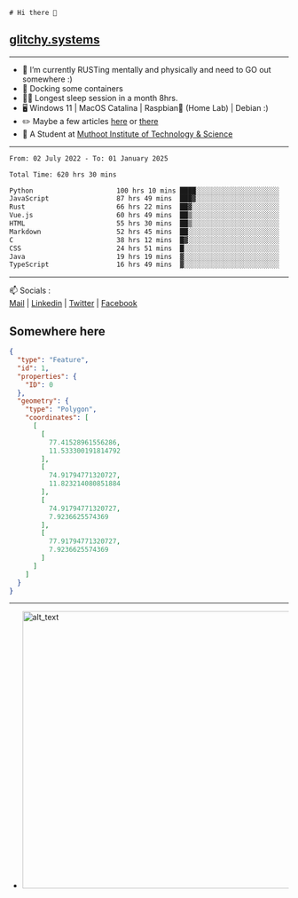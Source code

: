 ```
# Hi there 👋
```
## [glitchy.systems](https://glitchy.systems)
---

- 🌱 I’m currently RUSTing mentally and physically and need to GO out somewhere :)
- 🐋 Docking some containers
- 😶‍🌫️ Longest sleep session in a month 8hrs.
- 🖥️ Windows 11 | MacOS Catalina | Raspbian🥧 (Home Lab) | Debian :)
- ✏️ Maybe a few articles [here](https://medium.com/@advaithnarayanan8) or [there](https://medium.com/@advaithnarayanan8)
- 📑 A Student at [Muthoot Institute of Technology & Science](https://mgmits.ac.in/)



---

<!--START_SECTION:waka-->

```txt
From: 02 July 2022 - To: 01 January 2025

Total Time: 620 hrs 30 mins

Python                     100 hrs 10 mins ████░░░░░░░░░░░░░░░░░░░░░   16.14 %
JavaScript                 87 hrs 49 mins  ███▓░░░░░░░░░░░░░░░░░░░░░   14.15 %
Rust                       66 hrs 22 mins  ██▓░░░░░░░░░░░░░░░░░░░░░░   10.70 %
Vue.js                     60 hrs 49 mins  ██▒░░░░░░░░░░░░░░░░░░░░░░   09.80 %
HTML                       55 hrs 30 mins  ██▒░░░░░░░░░░░░░░░░░░░░░░   08.95 %
Markdown                   52 hrs 45 mins  ██░░░░░░░░░░░░░░░░░░░░░░░   08.50 %
C                          38 hrs 12 mins  █▓░░░░░░░░░░░░░░░░░░░░░░░   06.16 %
CSS                        24 hrs 51 mins  █░░░░░░░░░░░░░░░░░░░░░░░░   04.01 %
Java                       19 hrs 19 mins  ▓░░░░░░░░░░░░░░░░░░░░░░░░   03.11 %
TypeScript                 16 hrs 49 mins  ▓░░░░░░░░░░░░░░░░░░░░░░░░   02.71 %
```

<!--END_SECTION:waka-->

---

📫 Socials :<br>
[Mail](mailto:advaith@glitchy.systems) | [Linkedin](https://www.linkedin.com/in/advaith-narayanan-a72152214/) | [Twitter](https://twitter.com/advaithnarayan) | [Facebook](https://screenmessage.com/qinq)

## Somewhere here

```geojson
{
  "type": "Feature",
  "id": 1,
  "properties": {
    "ID": 0
  },
  "geometry": {
    "type": "Polygon",
    "coordinates": [
      [
        [
          77.41528961556286,
          11.533300191814792
        ],
        [
          74.91794771320727,
          11.823214080851884
        ],
        [
          74.91794771320727,
          7.9236625574369
        ],
        [
          77.91794771320727,
          7.9236625574369
        ]
      ]
    ]
  }
}
```


--- 
- [<img alt="alt_text" width="500px" src="https://valid.x86.fr/cache/banner/xv24bv-6.png" />](https://valid.x86.fr/xv24bv)


